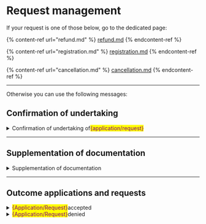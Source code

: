 # Request management

If your request is one of those below, go to the dedicated page: 

{% content-ref url="refund.md" %} [refund.md](refund.md) {% endcontent-ref %}

{% content-ref url="registration.md" %} [registration.md](registration.md) {% endcontent-ref %}

{% content-ref url="cancellation.md" %} [cancellation.md](cancellation.md) {% endcontent-ref %}

***

Otherwise you can use the following messages: 

## Confirmation of undertaking

<details>

<summary>Confirmation of undertaking of<mark style="color:purple;">{application/request}</mark></summary>

**🖋 Title of the message:** Your <mark style="color:purple;">{application/request}</mark> has been undertaken

🗒 **Text of the message**: 

Your application for \<service> has been undertaken. 

The protocol number is: \<nnnn>

For more information, visit \[this website](URL).

**🪄 Button**: n/a

***

**Recipients**: Citizens who have submitted a request for ... 

**When to send it**: When the institution undertakes the application and assigns a protocol number.

**User story**: As a citizen, I want to receive updates about the progress of my application.

</details>

***

## Supplementation of documentation

<details>

<summary>Supplementation of documentation</summary>

**🖋 Title of the message:** Supplementation request

🗒 **Text of the message**: 

To process your <mark style="color:purple;">{application/request for object}</mark> to the service \<service type> we need to receive additional documents by \<dd/mm/yyyy>. 

To consult your <mark style="color:purple;">{application/request} summary}</mark>, \[visit this website](URL).

**🪄 Button**: Add the documents

***

**Recipients**: All citizens residing in the geographical area of action of the service who have sent an <mark style="color:purple;">{application/request for object}</mark>.

**When to send it**: When the institution needs additional documents to process the <mark style="color:purple;">{application/request}</mark>.

**User Story**: As a citizen, I want to receive updates about the progress of my <mark style="color:purple;">{application/request}</mark>.

</details>

***

## Outcome applications and requests

<details>

<summary><mark style="color:purple;">{Application/Request}</mark>accepted</summary>

**🖋 Title of the message:** Outcome of your <mark style="color:purple;">{application/request}</mark>

🗒 **Text of the message**: 

Your <mark style="color:purple;">{application/request}</mark> for \<object> was accepted.

For more information, visit \[this website](URL).

**🪄 Button**: n/a

***

**Recipients**: All citizens residing in the geographical area of action of the service who have sent an <mark style="color:purple;">{application/request}</mark> for <mark style="color:purple;">{object}</mark>.

**When to send it**: When the institution accepts the application.

**User Story**: As a citizen, I want to receive communications about the outcome of my <mark style="color:purple;">{application/request}</mark>.

</details>

<details>

<summary><mark style="color:purple;">{Application/Request}</mark>denied</summary>

**🖋 Title of the message:** Outcome of your <mark style="color:purple;">{application/request}</mark>

🗒 **Text of the message**: 

Your <mark style="color:purple;">{application/request}</mark> for \<object> was denied.

For more information, \[visit this website](URL).

**🪄 Button**: n/a

***

**Recipients**: All citizens residing in the geographical area of action of the service who have sent an <mark style="color:purple;">{application/request}</mark> for <mark style="color:purple;">{object}</mark>.

**When to send it**: When the institution denies the application.

**User Story**: As a citizen, I want to receive communications about the outcome of my <mark style="color:purple;">{application/request}</mark>.

</details>

